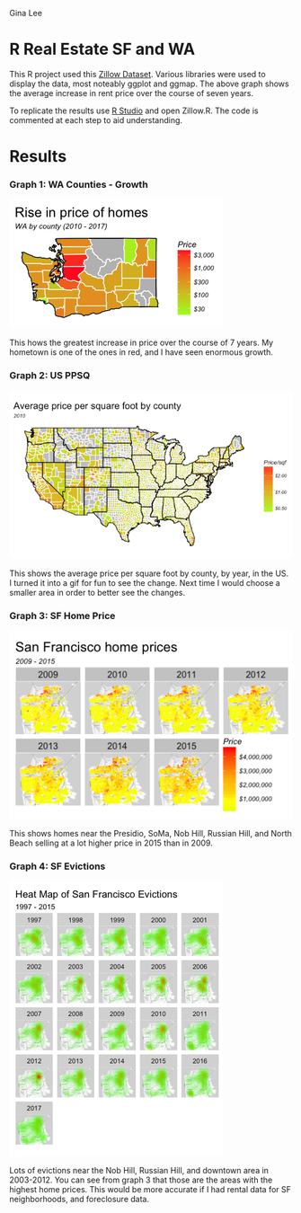 Gina Lee

# R Real Estate SF and WA

This R project used this [Zillow Dataset](https://www.kaggle.com/zillow/rent-index). Various libraries were used to display the data, most noteably ggplot and ggmap. The above graph shows the average increase in rent price over the course of seven years.

To replicate the results use [R Studio](https://www.rstudio.com) and open Zillow.R. The code is commented at each step to aid understanding.

# Results

### Graph 1: WA Counties - Growth

![WA img](https://github.com/mleegina/R-real-estate/blob/master/Graphs/wa.png)
  
  This hows the greatest increase in price over the course of 7 years. 
  My hometown is one of the ones in red, and I have seen enormous growth.

### Graph 2: US PPSQ

![PPSQ Gif](https://github.com/mleegina/R-real-estate/blob/master/Graphs/PPSQ.gif)

  This shows the average price per square foot by county, by year, in the US. 
  I turned it into a gif for fun to see the change. Next time I would choose a 
  smaller area in order to better see the changes.

### Graph 3: SF Home Price

![WA img](https://github.com/mleegina/R-real-estate/blob/master/Graphs/sf.png)

  This shows homes near the Presidio, SoMa, Nob Hill, Russian Hill, and North 
  Beach selling at a lot higher price in 2015 than in 2009.

### Graph 4: SF Evictions

![WA img](https://github.com/mleegina/R-real-estate/blob/master/Graphs/evictions.png)

  Lots of evictions near the Nob Hill, Russian Hill, and downtown area in 2003-2012. 
  You can see from graph 3 that those are the areas with the highest home prices.
  This would be more accurate if I had rental data for SF neighborhoods, 
  and foreclosure data.


